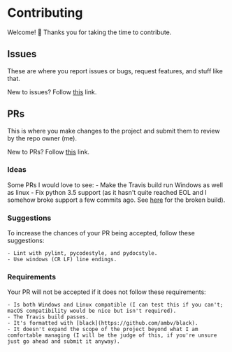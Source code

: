 # Contributing
Welcome! :tada: Thanks you for taking the time to contribute.

## Issues
These are where you report issues or bugs, request features, and stuff like that.

New to issues? Follow [this](https://help.github.com/en/articles/about-issues) link.

## PRs
This is where you make changes to the project and submit them to review by the repo owner (me).

New to PRs? Follow [this](http://makeapullrequest.com) link.

### Ideas
Some PRs I would love to see:
    - Make the Travis build run Windows as well as linux
    - Fix python 3.5 support (as it hasn't quite reached EOL and I somehow broke support a few commits ago. See [here](https://travis-ci.org/extremepayne/py-generate-ascii/jobs/520915703) for the broken build).

### Suggestions
To increase the chances of your PR being accepted, follow these suggestions:

    - Lint with pylint, pycodestyle, and pydocstyle.
    - Use windows (CR LF) line endings.

### Requirements
Your PR will not be accepted if it does not follow these requirements:

    - Is both Windows and Linux compatible (I can test this if you can't; macOS compatibility would be nice but isn't required).
    - The Travis build passes.
    - It's formatted with [black](https://github.com/ambv/black).
    - It doesn't expand the scope of the project beyond what I am comfortable managing (I will be the judge of this, if you're unsure just go ahead and submit it anyway).
